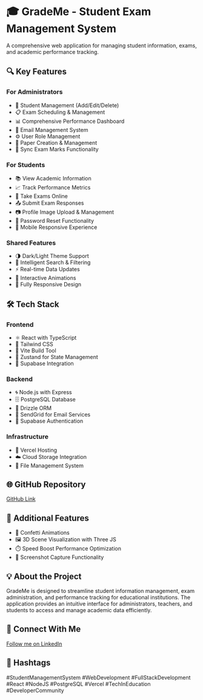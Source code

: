 # 🎓 GradeMe - Student Exam Management System

A comprehensive web application for managing student information, exams, and academic performance tracking.

## 🔍 Key Features

### For Administrators
- 🎯 Student Management (Add/Edit/Delete)
- 📋 Exam Scheduling & Management
- 📊 Comprehensive Performance Dashboard
- 📧 Email Management System
- ⚙️ User Role Management
- 📁 Paper Creation & Management
- 🔄 Sync Exam Marks Functionality

### For Students
- 📚 View Academic Information
- 📈 Track Performance Metrics
- 📝 Take Exams Online
- 📤 Submit Exam Responses
- 📷 Profile Image Upload & Management
- 🔐 Password Reset Functionality
- 📲 Mobile Responsive Experience

### Shared Features
- 🌗 Dark/Light Theme Support
- 🧠 Intelligent Search & Filtering
- ⚡ Real-time Data Updates
- 🎉 Interactive Animations
- 📱 Fully Responsive Design

## 🛠️ Tech Stack

### Frontend
- ⚛️ React with TypeScript
- 🎨 Tailwind CSS
- 🌈 Vite Build Tool
- 🧠 Zustand for State Management
- 📡 Supabase Integration

### Backend
- 🌀 Node.js with Express
- 🗄️ PostgreSQL Database
- 🧪 Drizzle ORM
- 📧 SendGrid for Email Services
- 🔐 Supabase Authentication

### Infrastructure
- 🚀 Vercel Hosting
- ☁️ Cloud Storage Integration
- 📁 File Management System

## 🌐 GitHub Repository
[GitHub Link](https://github.com/dumindu2041329/GradeMe-Vercel)

## 📎 Additional Features
- 🎉 Confetti Animations
- 🖼️ 3D Scene Visualization with Three JS
- ⏱️ Speed Boost Performance Optimization
- 📸 Screenshot Capture Functionality

## 💡 About the Project
GradeMe is designed to streamline student information management, exam administration, and performance tracking for educational institutions. The application provides an intuitive interface for administrators, teachers, and students to access and manage academic data efficiently.

## 🔗 Connect With Me
[Follow me on LinkedIn](https://www.linkedin.com/in/dumindu-damsara-0049ab246/)

## 📎 Hashtags
#StudentManagementSystem #WebDevelopment #FullStackDevelopment #React #NodeJS #PostgreSQL #Vercel #TechInEducation #DeveloperCommunity